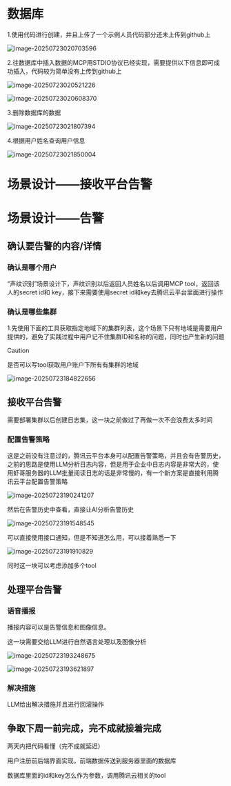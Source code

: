 # 数据库

1.使用代码进行创建，并且上传了一个示例人员代码部分还未上传到github上

![image-20250723020703596](./7%E6%9C%8821-23%E6%97%A5%E8%AE%B0%E5%BD%95.assets/image-20250723020703596-1753207624644-5.png)

2.往数据库中插入数据的MCP用STDIO协议已经实现，需要提供以下信息即可成功插入，代码较为简单没有上传到github上

![image-20250723020521226](./7%E6%9C%8821-23%E6%97%A5%E8%AE%B0%E5%BD%95.assets/image-20250723020521226-1753207522495-1.png)

![image-20250723020608370](./7%E6%9C%8821-23%E6%97%A5%E8%AE%B0%E5%BD%95.assets/image-20250723020608370-1753207569638-3.png)

3.删除数据库的数据

![image-20250723021807394](./7%E6%9C%8821-23%E6%97%A5%E8%AE%B0%E5%BD%95.assets/image-20250723021807394-1753208288435-7.png)

4.根据用户姓名查询用户信息

![image-20250723021850004](./7%E6%9C%8821-23%E6%97%A5%E8%AE%B0%E5%BD%95.assets/image-20250723021850004-1753208331301-9.png)

# 场景设计——接收平台告警

# 场景设计——告警

## 确认要告警的内容/详情

### 确认是哪个用户

“声纹识别”场景设计下，声纹识别以后返回人员姓名以后调用MCP tool，返回该人的secret id和 key，接下来需要使用secret id和key去腾讯云平台里面进行操作 

### 确认是哪些集群

1.先使用下面的工具获取指定地域下的集群列表，这个场景下只有地域是需要用户提供的，避免了实践过程中用户记不住集群ID和名称的问题，同时也产生新的问题

> [!CAUTION]
>
> 是否可以写tool获取用户账户下所有有集群的地域

![image-20250723184822656](./7%E6%9C%8821-23%E6%97%A5%E8%AE%B0%E5%BD%95.assets/image-20250723184822656-1753267703829-3.png)





## 接收平台告警

需要部署集群以后创建日志集，这一块之前做过了再做一次不会浪费太多时间

### 配置告警策略

这是之前没有注意过的，腾讯云平台本身可以配置告警策略，并且会有告警历史，之前的思路是使用LLM分析日志内容，但是用于企业中日志内容是非常大的，使用虾哥服务器的LLM批量阅读日志的话是非常慢的，有一个新方案是直接利用腾讯云平台配置告警策略

![image-20250723190241207](./7%E6%9C%8821-23%E6%97%A5%E8%AE%B0%E5%BD%95.assets/image-20250723190241207-1753268562168-5.png)

然后在告警历史中查看，直接让AI分析告警历史

![image-20250723191548545](./7%E6%9C%8821-23%E6%97%A5%E8%AE%B0%E5%BD%95.assets/image-20250723191548545-1753269350101-7.png)

可以直接使用接口通知，但是不知道怎么用，可以接着熟悉一下

![image-20250723191910829](./7%E6%9C%8821-23%E6%97%A5%E8%AE%B0%E5%BD%95.assets/image-20250723191910829-1753269551913-9.png)

同时这一块可以考虑添加多个tool

## 处理平台告警

### 语音播报

播报内容可以是告警信息和图像信息。

这一块需要交给LLM进行自然语言处理以及图像分析

![image-20250723193248675](./7%E6%9C%8821-23%E6%97%A5%E8%AE%B0%E5%BD%95.assets/image-20250723193248675-1753270369707-11.png)

![image-20250723193621897](./7%E6%9C%8821-23%E6%97%A5%E8%AE%B0%E5%BD%95.assets/image-20250723193621897-1753270583076-13.png)

### 解决措施

LLM给出解决措施并且进行回滚操作





## 争取下周一前完成，完不成就接着完成

两天内把代码看懂（完不成就延迟）

用户注册前后端界面实现，前端数据传送到服务器里面的数据库

数据库里面的id和key怎么作为参数，调用腾讯云相关的tool



